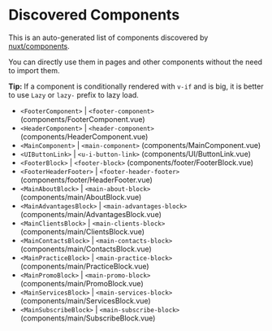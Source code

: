 # Discovered Components

This is an auto-generated list of components discovered by [nuxt/components](https://github.com/nuxt/components).

You can directly use them in pages and other components without the need to import them.

**Tip:** If a component is conditionally rendered with `v-if` and is big, it is better to use `Lazy` or `lazy-` prefix to lazy load.

- `<FooterComponent>` | `<footer-component>` (components/FooterComponent.vue)
- `<HeaderComponent>` | `<header-component>` (components/HeaderComponent.vue)
- `<MainComponent>` | `<main-component>` (components/MainComponent.vue)
- `<UIButtonLink>` | `<u-i-button-link>` (components/UI/ButtonLink.vue)
- `<FooterBlock>` | `<footer-block>` (components/footer/FooterBlock.vue)
- `<FooterHeaderFooter>` | `<footer-header-footer>` (components/footer/HeaderFooter.vue)
- `<MainAboutBlock>` | `<main-about-block>` (components/main/AboutBlock.vue)
- `<MainAdvantagesBlock>` | `<main-advantages-block>` (components/main/AdvantagesBlock.vue)
- `<MainClientsBlock>` | `<main-clients-block>` (components/main/ClientsBlock.vue)
- `<MainContactsBlock>` | `<main-contacts-block>` (components/main/ContactsBlock.vue)
- `<MainPracticeBlock>` | `<main-practice-block>` (components/main/PracticeBlock.vue)
- `<MainPromoBlock>` | `<main-promo-block>` (components/main/PromoBlock.vue)
- `<MainServicesBlock>` | `<main-services-block>` (components/main/ServicesBlock.vue)
- `<MainSubscribeBlock>` | `<main-subscribe-block>` (components/main/SubscribeBlock.vue)
